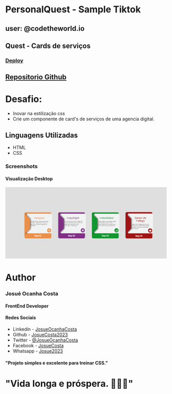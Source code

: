 # PersonalQuest - Sample Tiktok 
## user: @codetheworld.io
## Quest - Cards de serviços

### [Deploy](https://josuecosta2023.github.io/cards-html-css/)

## [Repositorio Github](https://github.com/JosueCosta2023/cards-html-css)

# Desafio: 
* Inovar na estilização css 
* Crie um componente de card's de serviços de uma agencia digital.

## Linguagens Utilizadas
* HTML
* CSS

### Screenshots
#### Visualização Desktop
![Desktop](./archives/apiconselho.gif)

# Author
### Josué Ocanha Costa
#### FrontEnd Developer
#### Redes Sociais

- Linkedin - [JosueOcanhaCosta](https://www.linkedin.com/in/josue-ocanha-costa/)
- Github - [JosueCosta2023](https://github.com/JosueCosta2023)
- Twitter - [@JosueOcanhaCosta](https://twitter.com/josue_ocanha)
- Facebook - [JosueCosta](https://www.facebook.com/JosueOcanhaCosta2023)
- Whatsapp - [Josue2023](https://wa.me/5565996408371?text=Ol%C3%A1%2C+encontrei+seu+whatsapp+no+Github.+Gostaria+de+falar+sobre+seus+projetos.)

#### "Projeto simples e excelente para treinar CSS."
# "Vida longa e próspera. 🖖🖖🖖"
